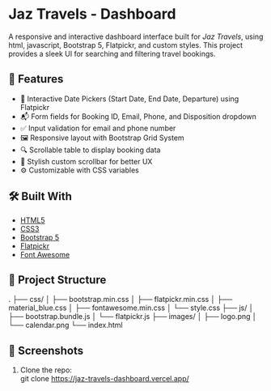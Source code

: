 # Jaz Travels - Dashboard

A responsive and interactive dashboard interface built for *Jaz Travels*, using html, javascript, Bootstrap 5, Flatpickr, and custom styles. 
This project provides a sleek UI for searching and filtering travel bookings.

## 🚀 Features

- 📅 Interactive Date Pickers (Start Date, End Date, Departure) using Flatpickr
- 📬 Form fields for Booking ID, Email, Phone, and Disposition dropdown
- ✅ Input validation for email and phone number
- 🖼️ Responsive layout with Bootstrap Grid System
- 🔍 Scrollable table to display booking data
- 🎨 Stylish custom scrollbar for better UX
- ⚙️ Customizable with CSS variables

## 🛠️ Built With

- [HTML5](https://developer.mozilla.org/en-US/docs/Web/Guide/HTML/HTML5)
- [CSS3](https://developer.mozilla.org/en-US/docs/Web/CSS)
- [Bootstrap 5](https://getbootstrap.com/)
- [Flatpickr](https://flatpickr.js.org/)
- [Font Awesome](https://fontawesome.com/)

## 📂 Project Structure

. ├── css/ │ ├── bootstrap.min.css │ ├── flatpickr.min.css │ ├── material_blue.css │ ├── fontawesome.min.css │ └── style.css 
├── js/ │ ├── bootstrap.bundle.js │ └── flatpickr.js ├── images/ │ ├── logo.png │ └── calendar.png └── index.html



## 📸 Screenshots




1. Clone the repo:  
   git clone https://jaz-travels-dashboard.vercel.app/
